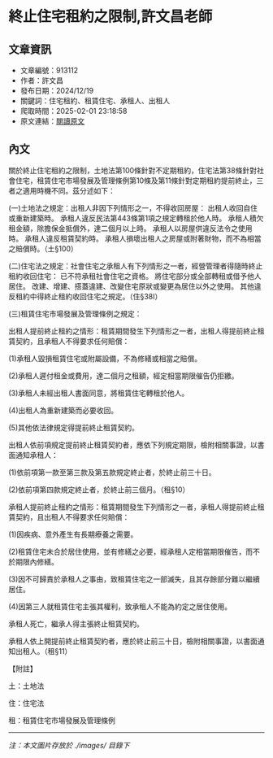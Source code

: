 # 終止住宅租約之限制,許文昌老師

## 文章資訊
- 文章編號：913112
- 作者：許文昌
- 發布日期：2024/12/19
- 關鍵詞：住宅租約、租賃住宅、承租人、出租人
- 爬取時間：2025-02-01 23:18:58
- 原文連結：[閱讀原文](https://real-estate.get.com.tw/Columns/detail.aspx?no=913112)

## 內文


關於終止住宅租約之限制，土地法第100條針對不定期租約，住宅法第38條針對社會住宅，租賃住宅市場發展及管理條例第10條及第11條針對定期租約提前終止，三者之適用時機不同。茲分述如下：


(一)土地法之規定：出租人非因下列情形之一，不得收回房屋：
出租人收回自住或重新建築時。
承租人違反民法第443條第1項之規定轉租於他人時。
承租人積欠租金額，除擔保金抵償外，達二個月以上時。
承租人以房屋供違反法令之使用時。
承租人違反租賃契約時。
承租人損壞出租人之房屋或附著財物，而不為相當之賠償時。（土§100）


(二)住宅法之規定：社會住宅之承租人有下列情形之一者，經營管理者得隨時終止租約收回住宅：
已不符承租社會住宅之資格。
將住宅部分或全部轉租或借予他人居住。
改建、增建、搭蓋違建、改變住宅原狀或變更為居住以外之使用。
其他違反租約中得終止租約收回住宅之規定。（住§38I）


(三)租賃住宅市場發展及管理條例之規定：


出租人提前終止租約之情形：租賃期間發生下列情形之一者，出租人得提前終止租賃契約，且承租人不得要求任何賠償：


(1)承租人毀損租賃住宅或附屬設備，不為修繕或相當之賠償。


(2)承租人遲付租金或費用，達二個月之租額，經定相當期限催告仍拒繳。


(3)承租人未經出租人書面同意，將租賃住宅轉租於他人。


(4)出租人為重新建築而必要收回。


(5)其他依法律規定得提前終止租賃契約。


出租人依前項規定提前終止租賃契約者，應依下列規定期限，檢附相關事證，以書面通知承租人：


(1)依前項第一款至第三款及第五款規定終止者，於終止前三十日。


(2)依前項第四款規定終止者，於終止前三個月。（租§10）


承租人提前終止租約之情形：租賃期間發生下列情形之一者，承租人得提前終止租賃契約，且出租人不得要求任何賠償：


(1)因疾病、意外產生有長期療養之需要。


(2)租賃住宅未合於居住使用，並有修繕之必要，經承租人定相當期限催告，而不於期限內修繕。


(3)因不可歸責於承租人之事由，致租賃住宅之一部滅失，且其存餘部分難以繼續居住。


(4)因第三人就租賃住宅主張其權利，致承租人不能為約定之居住使用。


承租人死亡，繼承人得主張終止租賃契約。


承租人依上開提前終止租賃契約者，應於終止前三十日，檢附相關事證，以書面通知出租人。（租§11）


【附註】


土：土地法


住：住宅法


租：租賃住宅市場發展及管理條例

---
*注：本文圖片存放於 ./images/ 目錄下*
